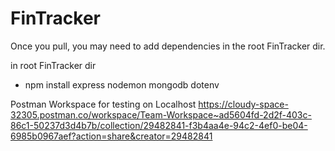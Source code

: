 # FinTracker

Once you pull, you may need to add dependencies in the root FinTracker dir. 

in root FinTracker dir 
- npm install express nodemon mongodb dotenv

Postman Workspace for testing on Localhost
https://cloudy-space-32305.postman.co/workspace/Team-Workspace~ad5604fd-2d2f-403c-86c1-50237d3d4b7b/collection/29482841-f3b4aa4e-94c2-4ef0-be04-6985b0967aef?action=share&creator=29482841
